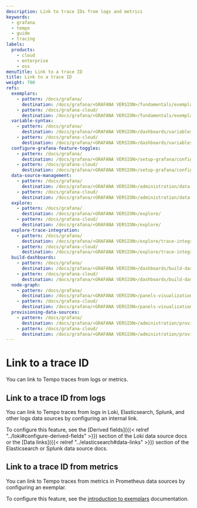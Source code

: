 ```yaml
---
description: Link to trace IDs from logs and metrics
keywords:
  - grafana
  - tempo
  - guide
  - tracing
labels:
  products:
    - cloud
    - enterprise
    - oss
menuTitle: Link to a trace ID
title: Link to a trace ID
weight: 700
refs:
  exemplars:
    - pattern: /docs/grafana/
      destination: /docs/grafana/<GRAFANA VERSION>/fundamentals/exemplars/
    - pattern: /docs/grafana-cloud/
      destination: /docs/grafana/<GRAFANA VERSION>/fundamentals/exemplars/
  variable-syntax:
    - pattern: /docs/grafana/
      destination: /docs/grafana/<GRAFANA VERSION>/dashboards/variables/variable-syntax/
    - pattern: /docs/grafana-cloud/
      destination: /docs/grafana/<GRAFANA VERSION>/dashboards/variables/variable-syntax/
  configure-grafana-feature-toggles:
    - pattern: /docs/grafana/
      destination: /docs/grafana/<GRAFANA VERSION>/setup-grafana/configure-grafana/#feature_toggles
    - pattern: /docs/grafana-cloud/
      destination: /docs/grafana/<GRAFANA VERSION>/setup-grafana/configure-grafana/#feature_toggles
  data-source-management:
    - pattern: /docs/grafana/
      destination: /docs/grafana/<GRAFANA VERSION>/administration/data-source-management/
    - pattern: /docs/grafana-cloud/
      destination: /docs/grafana/<GRAFANA VERSION>/administration/data-source-management/
  explore:
    - pattern: /docs/grafana/
      destination: /docs/grafana/<GRAFANA VERSION>/explore/
    - pattern: /docs/grafana-cloud/
      destination: /docs/grafana/<GRAFANA VERSION>/explore/
  explore-trace-integration:
    - pattern: /docs/grafana/
      destination: /docs/grafana/<GRAFANA VERSION>/explore/trace-integration/
    - pattern: /docs/grafana-cloud/
      destination: /docs/grafana/<GRAFANA VERSION>/explore/trace-integration/
  build-dashboards:
    - pattern: /docs/grafana/
      destination: /docs/grafana/<GRAFANA VERSION>/dashboards/build-dashboards/
    - pattern: /docs/grafana-cloud/
      destination: /docs/grafana/<GRAFANA VERSION>/dashboards/build-dashboards/
  node-graph:
    - pattern: /docs/grafana/
      destination: /docs/grafana/<GRAFANA VERSION>/panels-visualizations/visualizations/node-graph/
    - pattern: /docs/grafana-cloud/
      destination: /docs/grafana/<GRAFANA VERSION>/panels-visualizations/visualizations/node-graph/
  provisioning-data-sources:
    - pattern: /docs/grafana/
      destination: /docs/grafana/<GRAFANA VERSION>/administration/provisioning/#data-sources
    - pattern: /docs/grafana-cloud/
      destination: /docs/grafana/<GRAFANA VERSION>/administration/provisioning/#data-sources
---
```


# Link to a trace ID

You can link to Tempo traces from logs or metrics.

## Link to a trace ID from logs

You can link to Tempo traces from logs in Loki, Elasticsearch, Splunk, and other logs data sources by configuring an internal link.

To configure this feature, see the [Derived fields]({{< relref "../loki#configure-derived-fields" >}}) section of the Loki data source docs or the [Data links]({{< relref "../elasticsearch#data-links" >}}) section of the Elasticsearch or Splunk data source docs.

## Link to a trace ID from metrics

You can link to Tempo traces from metrics in Prometheus data sources by configuring an exemplar.

To configure this feature, see the [introduction to exemplars](ref:exemplars) documentation.


